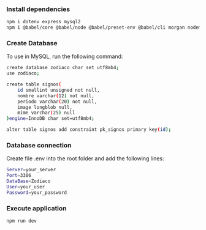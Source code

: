 ### Install dependencies
```bash
npm i dotenv express mysql2
npm i @babel/core @babel/node @babel/preset-env @babel/cli morgan nodemon -D
```
### Create Database
To use in MySQL, run the following command:
```bash
create database zodiaco char set utf8mb4;
use zodiaco;

create table signos(
	id smallint unsigned not null,
    nombre varchar(12) not null,
    periodo varchar(20) not null,
    image longblob null,
    mime varchar(25) null
)engine=InnoDB char set=utf8mb4;

alter table signos add constraint pk_signos primary key(id);
```
### Database connection
Create file .env into the root folder and add the following lines:
```bash
Server=your_server
Port=3306
DataBase=Zodiaco
User=your_user
Password=your_password
```
### Execute application
```bash
npm run dev
```
